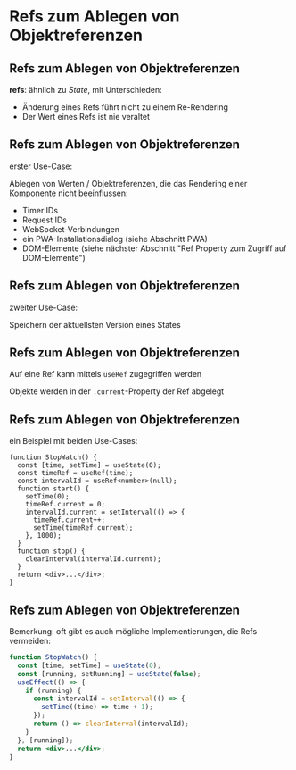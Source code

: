 # Refs zum Ablegen von Objektreferenzen

## Refs zum Ablegen von Objektreferenzen

**refs**: ähnlich zu _State_, mit Unterschieden:

- Änderung eines Refs führt nicht zu einem Re-Rendering
- Der Wert eines Refs ist nie veraltet

## Refs zum Ablegen von Objektreferenzen

erster Use-Case:

Ablegen von Werten / Objektreferenzen, die das Rendering einer Komponente nicht beeinflussen:

- Timer IDs
- Request IDs
- WebSocket-Verbindungen
- ein PWA-Installationsdialog (siehe Abschnitt PWA)
- DOM-Elemente (siehe nächster Abschnitt "Ref Property zum Zugriff auf DOM-Elemente")

## Refs zum Ablegen von Objektreferenzen

zweiter Use-Case:

Speichern der aktuellsten Version eines States

## Refs zum Ablegen von Objektreferenzen

Auf eine Ref kann mittels `useRef` zugegriffen werden

Objekte werden in der `.current`-Property der Ref abgelegt

## Refs zum Ablegen von Objektreferenzen

ein Beispiel mit beiden Use-Cases:

```tsx
function StopWatch() {
  const [time, setTime] = useState(0);
  const timeRef = useRef(time);
  const intervalId = useRef<number>(null);
  function start() {
    setTime(0);
    timeRef.current = 0;
    intervalId.current = setInterval(() => {
      timeRef.current++;
      setTime(timeRef.current);
    }, 1000);
  }
  function stop() {
    clearInterval(intervalId.current);
  }
  return <div>...</div>;
}
```

## Refs zum Ablegen von Objektreferenzen

Bemerkung: oft gibt es auch mögliche Implementierungen, die Refs vermeiden:

```jsx
function StopWatch() {
  const [time, setTime] = useState(0);
  const [running, setRunning] = useState(false);
  useEffect(() => {
    if (running) {
      const intervalId = setInterval(() => {
        setTime((time) => time + 1);
      });
      return () => clearInterval(intervalId);
    }
  }, [running]);
  return <div>...</div>;
}
```
